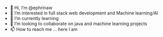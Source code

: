 - 👋 Hi, I’m @ephrinaw
- 👀 I’m interested in full stack web development and Machine learning/AI
- 🌱 I’m currently learning 
- 💞️ I’m looking to collaborate on java and machine learning projects
- 📫 How to reach me ... here I am 

<!---
ephrinaw/ephrinaw is a ✨ special ✨ repository because its `README.md` (this file) appears on your GitHub profile.
You can click the Preview link to take a look at your changes.
--->
